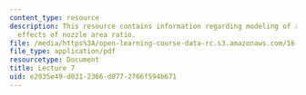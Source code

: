 ```yaml
---
content_type: resource
description: This resource contains information regarding modeling of rocket nozzles;
  effects of nozzle area ratio.
file: /media/https%3A/open-learning-course-data-rc.s3.amazonaws.com/16-50-introduction-to-propulsion-systems-spring-2012/e2035e49d0312366d0772766f594b671_MIT16_50S12_lec7.pdf
file_type: application/pdf
resourcetype: Document
title: Lecture 7
uid: e2035e49-d031-2366-d077-2766f594b671
---
```

